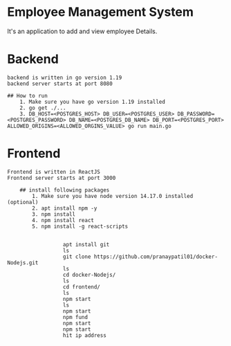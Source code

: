 # Employee Management System
  It's an application to add and view employee Details.

# Backend
    backend is written in go version 1.19
    backend server starts at port 8080
  
    ## How to run
        1. Make sure you have go version 1.19 installed
        2. go get ./...
        3. DB_HOST=<POSTGRES_HOST> DB_USER=<POSTGRES_USER> DB_PASSWORD=<POSTGRES_PASSWORD> DB_NAME=<POSTGRES_DB_NAME> DB_PORT=<POSTGRES_PORT> ALLOWED_ORIGINS=<ALLOWED_ORGINS_VALUE> go run main.go

# Frontend
    Frontend is written in ReactJS
    Frontend server starts at port 3000
    
        ## install following packages 
            1. Make sure you have node version 14.17.0 installed (optional)
            2. apt install npm -y
            3. npm install
            4. npm install react
            5. npm install -g react-scripts

            
                      apt install git
                      ls
                      git clone https://github.com/pranaypatil01/docker-Nodejs.git
                      ls
                      cd docker-Nodejs/
                      ls
                      cd frontend/
                      ls
                      npm start
                      ls
                      npm start
                      npm fund
                      npm start
                      npm start
                      hit ip address
                  

